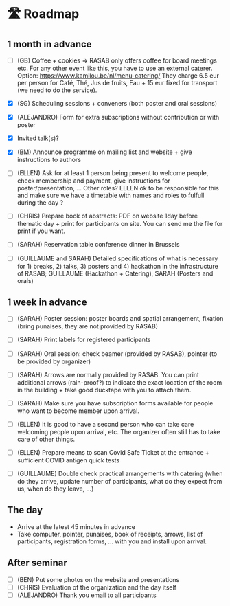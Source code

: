 # 🛣️ Roadmap

## 1 month in advance 
- [ ] (GB) Coffee + cookies => RASAB only offers coffee for board meetings etc. For any other event like this, you have to use an external caterer. Option:  https://www.kamilou.be/nl/menu-catering/
They charge 6.5 eur per person for Café, Thé, Jus de fruits, Eau + 15 eur fixed for transport (we need to do the service). 

- [x] (SG) Scheduling sessions  + conveners (both poster and oral sessions) 

- [x] (ALEJANDRO) Form for extra subscriptions without contribution or with poster 
- [x] Invited talk(s)? 
- [x] (BM) Announce programme on mailing list and website + give instructions to authors 
- [ ] (ELLEN)  Ask for at least 1 person being present to welcome people, check membership and payment, give instructions for poster/presentation, … Other roles? ELLEN ok to be responsible for this and make sure we have a timetable with names and roles to fulfull during the day ?
- [ ] (CHRIS) Prepare book of abstracts: PDF on website 1day before thematic day + print for participants on site. You can send me the file for print if you want. 
- [ ] (SARAH) Reservation table conference dinner in Brussels
- [ ] (GUILLAUME and SARAH) Detailed specifications of what is necessary for 1) breaks, 2) talks, 3) posters and 4) hackathon in the infrastructure of RASAB; GUILLAUME (Hackathon + Catering), SARAH (Posters and orals) 

 

## 1 week in advance 
- [ ] (SARAH) Poster session: poster boards and spatial arrangement, fixation (bring punaises, they are not provided by RASAB) 
- [ ] (SARAH) Print labels for registered participants 
- [ ] (SARAH) Oral session: check beamer (provided by RASAB), pointer (to be provided by organizer) 
- [ ] (SARAH) Arrows are normally provided by RASAB. You can print additional arrows (rain-proof?) to indicate the exact location of the room in the building + take good ducktape with you to attach them. 
- [ ] (SARAH) Make sure you have subscription forms available for people who want to become member upon arrival. 
- [ ] (ELLEN) It is good to have a second person who can take care welcoming people upon arrival, etc. The organizer often still has to take care of other things. 
- [ ] (ELLEN) Prepare means to scan Covid Safe Ticket at the entrance + sufficient COVID antigen quick tests
- [ ] (GUILLAUME) Double check practical arrangements with catering (when do they arrive, update number of participants, what do they expect from us, when do they leave, ...)


## The day 
-  Arrive at the latest 45 minutes in advance 
-  Take computer,  pointer, punaises, book of receipts, arrows, list of participants, registration forms, … with you and install upon arrival. 

## After seminar
- [ ] (BEN) Put some photos on the website and presentations
- [ ] (CHRIS) Evaluation of the organization and the day itself 
- [ ] (ALEJANDRO) Thank you email to all participants
